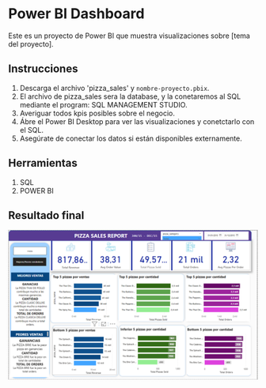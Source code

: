 # Power BI Dashboard

Este es un proyecto de Power BI que muestra visualizaciones sobre [tema del proyecto].

## Instrucciones
1. Descarga el archivo 'pizza_sales' y `nombre-proyecto.pbix`.
2. El archivo de pizza_sales sera la database, y la conetaremos al SQL mediante el program: SQL MANAGEMENT STUDIO.
3. Averiguar todos kpis posibles sobre el negocio.
4. Ábre el Power BI Desktop para ver las visualizaciones y conetctarlo con el SQL.
5. Asegúrate de conectar los datos si están disponibles externamente.

## Herramientas
1. SQL
2. POWER BI

## Resultado final
![Dashboard Final](pizzapbi.png)


